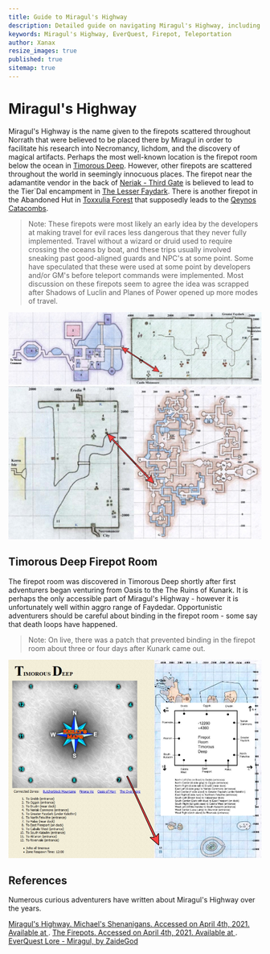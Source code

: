 ```yaml
---
title: Guide to Miragul's Highway
description: Detailed guide on navigating Miragul's Highway, including locations, NPCs, and quest items.
keywords: Miragul's Highway, EverQuest, Firepot, Teleportation
author: Xanax
resize_images: true
published: true
sitemap: true
---
```


# Miragul's Highway

Miragul's Highway is the name given to the firepots scattered throughout Norrath that were believed to be placed there by Miragul in order to facilitate his research into Necromancy, lichdom, and the discovery of magical artifacts. Perhaps the most well-known location is the firepot room below the ocean in [Timorous Deep](https://www.pqdi.cc/zone/96). However, other firepots are scattered throughout the world in seemingly innocuous places. The firepot near the adamantite vendor in the back of [Neriak - Third Gate](https://www.pqdi.cc/zone/42) is believed to lead to the Tier`Dal encampment in [The Lesser Faydark](https://www.pqdi.cc/zone/57). There is another firepot in the Abandoned Hut in [Toxxulia Forest](https://www.pqdi.cc/zone/38) that supposedly leads to the [Qeynos Catacombs](https://www.pqdi.cc/zone/45).

> Note: These firepots were most likely an early idea by the developers at making travel for evil races less dangerous that they never fully implemented. Travel without a wizard or druid used to require crossing the oceans by boat, and these trips usually involved sneaking past good-aligned guards and NPC's at some point. Some have speculated that these were used at some point by developers and/or GM's before teleport commands were implemented. Most discussion on these firepots seem to agree the idea was scrapped after Shadows of Luclin and Planes of Power opened up more modes of travel.

[![neriakfirepot.jpg](/assets/images/map/neriakfirepot.jpg)](/assets/images/map/neriakfirepot.jpg)
[![toxxfirepot.jpg](/assets/images/map/toxxfirepot.jpg)](/assets/images/map/toxxfirepot.jpg)

## Timorous Deep Firepot Room

The firepot room was discovered in Timorous Deep shortly after first adventurers began venturing from Oasis to the The Ruins of Kunark. It is perhaps the only accessible part of Miragul's Highway - however it is unfortunately well within aggro range of Faydedar. Opportunistic adventurers should be careful about binding in the firepot room - some say that death loops have happened.

> Note: On live, there was a patch that prevented binding in the firepot room about three or four days after Kunark came out. 

[![timorousfirepot.jpg](/assets/images/map/timorousfirepot.jpg)](/assets/images/map/timorousfirepot.jpg)

## References
Numerous curious adventurers have written about Miragul's Highway over the years.

[Miragul's Highway. Michael's Shenanigans. Accessed on April 4th, 2021. Available at ](https://www.youtube.com/watch?v=knbfiDzYdbQ).
[The Firepots. Accessed on April 4th, 2021. Available at ](https://everquest.allakhazam.com/db/quest.html?quest=308).
[EverQuest Lore - Miragul, by ZaideGod](https://www.youtube.com/watch?v=N2uCmhW9aw4)
